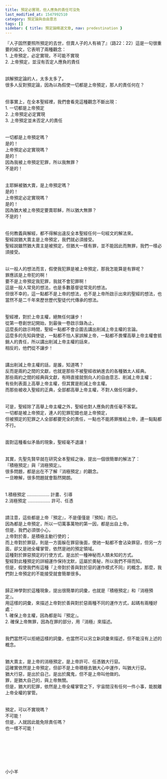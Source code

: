 ```yaml
---
title: 預定必實現，但人應負的責任可沒免
last_modified_at: 1547992510
category: 預定論與自由意志
tags: []
sidebar: { title: 預定論精選文章, nav: predestination }
---
```


<p>『人子固然要照所預定的去世，但賣人子的人有禍了』（路22：22）<!--more-->這是一句很重要的經文，它表明了兩種觀念：<br/>1.	上帝預定，必定實現，不可能不實現<br/>2.	上帝預定，並沒有否定人應負的責任<br/><br/><br/>誤解預定論的人，太多太多了。<br/>很多人反對預定論，因為以為假使一切都是上帝預定，那人的責任何在？<br/><br/><br/>但事實上，在全本聖經裡，我們會看見這種觀念不斷出現：<br/>1.	一切都是上帝預定<br/>2.	上帝預定必定實現<br/>3.	上帝預定並未否定人的責任<br/><br/><br/>一切都是上帝預定嗎？<br/>是的！<br/>上帝預定必定實現嗎？<br/>是的！<br/>因為我被上帝預定犯罪，所以我無罪？<br/>不是的！<br/><br/><br/>主耶穌被猶大賣，是上帝預定嗎？<br/>是的！<br/>上帝預定必定實現嗎？<br/>是的！<br/>因為猶大被上帝預定要賣耶穌，所以猶大無罪？<br/>不是的！<br/><br/><br/>任何教義與解經，都不得解出違反全本聖經任何一句經文的解法來。<br/>聖經說猶大賣主是上帝預定，我們就必須接受。<br/>聖經說雖然猶大賣主是被預定，但猶大一樣有罪，並不能因此而無罪，我們一樣必須接受。<br/><br/><br/>以一般人的想法而言，假使我犯罪是被上帝預定，那我怎能算是有罪呢？<br/>罪應該是上帝犯的啊！<br/>要不是上帝預定我犯罪，我就不會犯罪啊！<br/>這是一般人常見的想法，也是多數基督徒常見的想法。<br/>但很不幸的，這一點都不是上帝的想法，也不是上帝所啟示出來的聖經的想法，也當然不是二千年來歷世歷代聖徒代代傳承的想法。<br/><br/><br/>聖經裡，對於上帝主權，絕無任何讓步！<br/>從第一卷創世記開始，到最後一卷啟示錄為止，<br/>這麼長的啟示時間，聖經一點都不會企圖去講出削減上帝主權的言論。<br/>這麼多的先知與使徒，一點都不怕人家誤解上帝，一點都不畏懼高舉上帝主權會抵銷人的責任，所以講出削減上帝主權的話來，<br/>相反的，他們從不讓步！<br/><br/><br/>講出削減上帝主權的話，是誰，知道嗎？<br/>反而是兩約之間的文獻，也就是那些不被聖經收納進去的各種猶太人經典。<br/>那些兩約之間的經典與文獻，有時直接就倒向人的自由意志、削減上帝主權；<br/>有些則表面上高舉上帝主權，但其實是削減上帝主權。<br/>而那些被收入聖經的正典，全部都高舉上帝主權，不對人做任何讓步。<br/><br/><br/>可是，聖經除了高舉上帝主權之外，聖經也對人應負的責任毫不客氣。<br/>一切都是被上帝預定，連人的犯罪犯錯也是上帝預定，<br/>但被預定的犯罪之人全部都要完全的責任，一點也不能將罪推給上帝，連一點點都不行。<br/><br/><br/>面對這種看似矛盾的現象，聖經毫不退讓！<br/><br/><br/>其實，先聖先賢早就在研究全本聖經之後，提出一個很簡單的解法了：<br/>『積極預定』與『消極預定』。<br/>很多問題，都是出在不了解『消極預定』的觀念。<br/>一旦瞭解，很多問題就會豁然開朗。<br/><br/><br/>1.積極預定 ……………… 計畫、引導<br/>2.消極預定 ……………… 許可、任憑<br/><br/><br/>請注意，這些都是上帝『預定』，不是僅僅是『預知』而已。<br/>因為都是上帝預定，所以一切萬事萬物的第一因，都是出自上帝。<br/>但是，我們必須很小心，<br/>上帝對於善，是積極主動行使的；<br/>而上帝對於罪惡，則是一方面躲在罪惡後面，使祂一點都不會沾染罪惡，但另一方面，卻又是祂全權掌管，依然是祂的預定領域。<br/>這種對於罪惡預定的行使方式，是出於一種神秘而人類未知的方式。<br/>聖經對此種預定的詳細運作保持沈默，這屬於奧秘，所以我們不得而知。<br/>但是，假使我們有這種『上帝對於善與對於惡的運作模式不同』的概念，那麼，我們對上帝預定的不能接受就會簡單很多。<br/><br/><br/>歸正神學對於這種現象，提出很簡單的詞彙，也就是『積極預定』和『消極預定』。<br/>用這樣的詞彙，來描述上帝對於善與對於惡兩種不同的運作方式，起碼有兩種好處：<br/>1.	確保上帝主權，因為都是叫『預定』。<br/>2.	確保上帝無罪，因為在罪的部分，用『消極』來描述。<br/><br/><br/>我們當然可以拒絕這樣的詞彙，也當然可以另立新詞彙來描述，但不能沒有上述的概念。<br/><br/><br/>猶大賣主，是上帝的消極預定，是上帝許可、任憑猶大行惡。<br/>這確實依然是上帝預定，但卻不是上帝積極去猶大心中運作，叫猶大行惡。<br/>猶大行惡，是出於自己，是出於魔鬼，但不是上帝叫他做的。<br/>罪，是猶大自己的，與上帝無關。<br/>但是，猶大的犯罪，依然是上帝全權掌管之下，宇宙間沒有任何一件小事，能脫離上帝全權的掌管。<br/><br/><br/>預定，可以不實現嗎？<br/>不可能！<br/>但是，人就因此能免除責任嗎？<br/>也一樣不可能！<br/><br/><br/><br/><br/><br/><br/><br/>小小羊<br/>
</p>